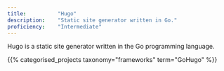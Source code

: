 ```yaml
---
title: 			"Hugo"
description: 	"Static site generator written in Go."
proficiency:	"Intermediate"
---
```


Hugo is a static site generator written in the Go programming language.

{{% categorised_projects taxonomy="frameworks" term="GoHugo" %}}